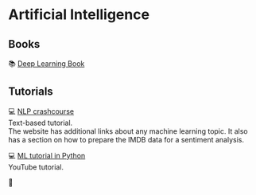 # Artificial Intelligence

## Books

:books: [Deep Learning Book](https://www.deeplearningbook.org/)  


## Tutorials
:computer: [NLP crashcourse](https://machinelearningmastery.com/crash-course-deep-learning-natural-language-processing/)  
Text-based tutorial.  
The website has additional links about any machine learning topic. It also has a section on how to prepare the IMDB data for a sentiment analysis.

:computer: [ML tutorial in Python](https://www.youtube.com/watch?v=M9Itm95JzL0)  
 YouTube tutorial.
 
:lizard:
